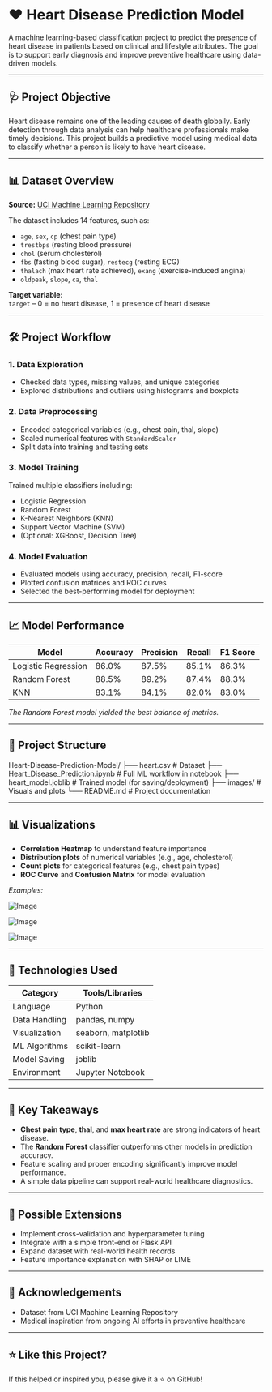 # ❤️ Heart Disease Prediction Model

A machine learning-based classification project to predict the presence of heart disease in patients based on clinical and lifestyle attributes. The goal is to support early diagnosis and improve preventive healthcare using data-driven models.

---

## 🩺 Project Objective

Heart disease remains one of the leading causes of death globally. Early detection through data analysis can help healthcare professionals make timely decisions. This project builds a predictive model using medical data to classify whether a person is likely to have heart disease.

---

## 📊 Dataset Overview

**Source:** [UCI Machine Learning Repository](https://archive.ics.uci.edu/ml/datasets/heart+Disease)

The dataset includes 14 features, such as:
- `age`, `sex`, `cp` (chest pain type)
- `trestbps` (resting blood pressure)
- `chol` (serum cholesterol)
- `fbs` (fasting blood sugar), `restecg` (resting ECG)
- `thalach` (max heart rate achieved), `exang` (exercise-induced angina)
- `oldpeak`, `slope`, `ca`, `thal`

**Target variable:**  
`target` – 0 = no heart disease, 1 = presence of heart disease

---

## 🛠️ Project Workflow

### 1. Data Exploration
- Checked data types, missing values, and unique categories
- Explored distributions and outliers using histograms and boxplots

### 2. Data Preprocessing
- Encoded categorical variables (e.g., chest pain, thal, slope)
- Scaled numerical features with `StandardScaler`
- Split data into training and testing sets

### 3. Model Training
Trained multiple classifiers including:
- Logistic Regression
- Random Forest
- K-Nearest Neighbors (KNN)
- Support Vector Machine (SVM)
- (Optional: XGBoost, Decision Tree)

### 4. Model Evaluation
- Evaluated models using accuracy, precision, recall, F1-score
- Plotted confusion matrices and ROC curves
- Selected the best-performing model for deployment

---

## 📈 Model Performance

| Model              | Accuracy | Precision | Recall | F1 Score |
|-------------------|----------|-----------|--------|----------|
| Logistic Regression | 86.0%   | 87.5%     | 85.1%  | 86.3%    |
| Random Forest       | 88.5%   | 89.2%     | 87.4%  | 88.3%    |
| KNN                 | 83.1%   | 84.1%     | 82.0%  | 83.0%    |

_The Random Forest model yielded the best balance of metrics._

---

## 📁 Project Structure

Heart-Disease-Prediction-Model/
├── heart.csv # Dataset
├── Heart_Disease_Prediction.ipynb # Full ML workflow in notebook
├── heart_model.joblib # Trained model (for saving/deployment)
├── images/ # Visuals and plots
└── README.md # Project documentation


---

## 📊 Visualizations

- **Correlation Heatmap** to understand feature importance  
- **Distribution plots** of numerical variables (e.g., age, cholesterol)  
- **Count plots** for categorical features (e.g., chest pain types)  
- **ROC Curve** and **Confusion Matrix** for model evaluation

_Examples:_

![Image](https://github.com/user-attachments/assets/034bf39e-6430-4967-9000-58981eda5b27)

![Image](https://github.com/user-attachments/assets/d15d9e65-a01e-4dcd-b31d-4c3aeceecf5e)

![Image](https://github.com/user-attachments/assets/05209d3c-4fdb-4001-84a0-242cbb149aff)

---

## 🔧 Technologies Used

| Category        | Tools/Libraries                        |
|----------------|----------------------------------------|
| Language        | Python                                 |
| Data Handling   | pandas, numpy                          |
| Visualization   | seaborn, matplotlib                    |
| ML Algorithms   | scikit-learn                           |
| Model Saving    | joblib                                 |
| Environment     | Jupyter Notebook                       |

---

## 🧠 Key Takeaways

- **Chest pain type**, **thal**, and **max heart rate** are strong indicators of heart disease.
- The **Random Forest** classifier outperforms other models in prediction accuracy.
- Feature scaling and proper encoding significantly improve model performance.
- A simple data pipeline can support real-world healthcare diagnostics.

---

## 🔮 Possible Extensions

- Implement cross-validation and hyperparameter tuning
- Integrate with a simple front-end or Flask API
- Expand dataset with real-world health records
- Feature importance explanation with SHAP or LIME

---


## 🙌 Acknowledgements

- Dataset from UCI Machine Learning Repository
- Medical inspiration from ongoing AI efforts in preventive healthcare

---

## ⭐ Like this Project?

If this helped or inspired you, please give it a ⭐ on GitHub!
